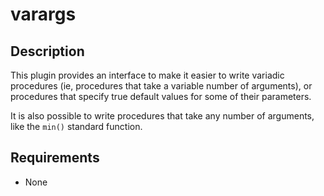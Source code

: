 varargs
=======

Description
-----------

This plugin provides an interface to make it easier to write
variadic procedures (ie, procedures that take a variable 
number of arguments), or procedures that specify true default
values for some of their parameters.

It is also possible to write procedures that take any number
of arguments, like the `min()` standard function.

Requirements
------------

* None
